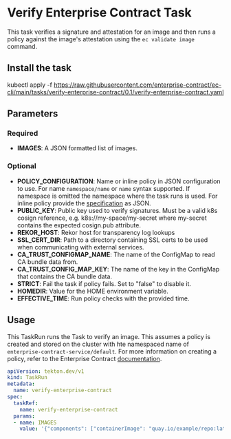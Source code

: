 # Verify Enterprise Contract Task

This task verifies a signature and attestation for an image and then runs a policy against the image's attestation using the ```ec validate image``` command.

## Install the task
kubectl apply -f https://raw.githubusercontent.com/enterprise-contract/ec-cli/main/tasks/verify-enterprise-contract/0.1/verify-enterprise-contract.yaml

## Parameters
### Required
* **IMAGES**: A JSON formatted list of images.
### Optional
* **POLICY_CONFIGURATION**: Name or inline policy in JSON configuration to use. For name `namespace/name` or `name` syntax supported. If
        namespace is omitted the namespace where the task runs is used. For inline policy provide the [specification](https://enterprise-contract.github.io/ecc/main/reference.html#k8s-api-github-com-enterprise-contract-enterprise-contract-controller-api-v1alpha1-enterprisecontractpolicyspec) as JSON.
* **PUBLIC_KEY**: Public key used to verify signatures. Must be a valid k8s cosign
        reference, e.g. k8s://my-space/my-secret where my-secret contains
        the expected cosign.pub attribute.
* **REKOR_HOST**: Rekor host for transparency log lookups
* **SSL_CERT_DIR**: Path to a directory containing SSL certs to be used when communicating
        with external services.
* **CA_TRUST_CONFIGMAP_NAME**: The name of the ConfigMap to read CA bundle data from.
* **CA_TRUST_CONFIG_MAP_KEY**: The name of the key in the ConfigMap that contains the CA bundle data.
* **STRICT**: Fail the task if policy fails. Set to "false" to disable it.
* **HOMEDIR**: Value for the HOME environment variable.
* **EFFECTIVE_TIME**: Run policy checks with the provided time.


## Usage

This TaskRun runs the Task to verify an image. This assumes a policy is created and stored on the cluster with hte namespaced name of `enterprise-contract-service/default`. For more information on creating a policy, refer to the Enterprise Contract [documentation](https://enterprise-contract.github.io/ecc/main/index.html).

```yaml
apiVersion: tekton.dev/v1
kind: TaskRun
metadata:
  name: verify-enterprise-contract
spec:
  taskRef:
    name: verify-enterprise-contract
  params:
  - name: IMAGES
    value: '{"components": ["containerImage": "quay.io/example/repo:latest"]}'
```
